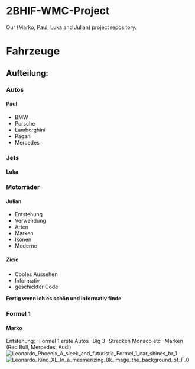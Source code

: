 # 2BHIF-WMC-Project
Our (Marko, Paul, Luka and Julian) project repository.
# Fahrzeuge
## Aufteilung:
### Autos
#### Paul
- BMW
- Porsche
- Lamborghini
- Pagani
- Mercedes

### Jets
#### Luka

### Motorräder
#### Julian
+ Entstehung
+ Verwendung
+ Arten
+ Marken
+ Ikonen
+ Moderne

##### Ziele
+ Cooles Aussehen
+ Informativ
+ geschickter Code

**Fertig wenn ich es schön und informativ finde**

### Formel 1
#### Marko
Entstehung:
-Formel 1 erste Autos
-Big 3
-Strecken Monaco etc
-Marken (Red Bull, Mercedes, Audi)
![Leonardo_Phoenix_A_sleek_and_futuristic_Formel_1_car_shines_br_1](https://github.com/user-attachments/assets/6a5c6b34-d45d-42e3-8baa-3e31b983887a)
![Leonardo_Kino_XL_In_a_mesmerizing_8k_image_the_background_of_F_0](https://github.com/user-attachments/assets/a4b2066d-679c-4e56-8910-7e154589cf07)


